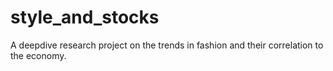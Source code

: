 # style_and_stocks

A deepdive research project on the trends in fashion and their correlation to the economy.

